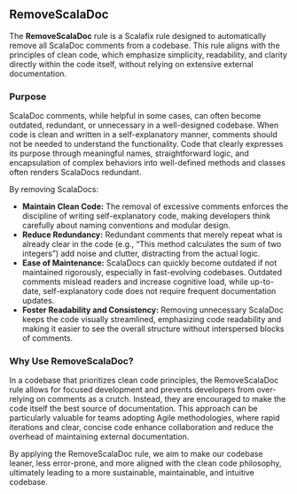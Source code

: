 ## RemoveScalaDoc

The **RemoveScalaDoc** rule is a Scalafix rule designed to automatically remove all ScalaDoc comments from a codebase. 
This rule aligns with the principles of clean code, which emphasize simplicity, readability, 
and clarity directly within the code itself, without relying on extensive external documentation.

### Purpose

ScalaDoc comments, while helpful in some cases, can often become outdated, redundant, or unnecessary in a well-designed codebase. 
When code is clean and written in a self-explanatory manner, comments should not be needed to understand the functionality. Code that clearly expresses its purpose through meaningful names, straightforward logic, and encapsulation of complex behaviors into well-defined methods and classes often renders ScalaDocs redundant. 

By removing ScalaDocs:

- **Maintain Clean Code:** The removal of excessive comments enforces the discipline of writing self-explanatory code, making developers think carefully about naming conventions and modular design.
- **Reduce Redundancy:** Redundant comments that merely repeat what is already clear in the code (e.g., “This method calculates the sum of two integers”) add noise and clutter, distracting from the actual logic.
- **Ease of Maintenance:** ScalaDocs can quickly become outdated if not maintained rigorously, especially in fast-evolving codebases. Outdated comments mislead readers and increase cognitive load, while up-to-date, self-explanatory code does not require frequent documentation updates.
- **Foster Readability and Consistency:** Removing unnecessary ScalaDoc keeps the code visually streamlined, emphasizing code readability and making it easier to see the overall structure without interspersed blocks of comments.

### Why Use RemoveScalaDoc?

In a codebase that prioritizes clean code principles, the RemoveScalaDoc rule allows for focused development and prevents developers from over-relying on comments as a crutch. 
Instead, they are encouraged to make the code itself the best source of documentation. This approach can be particularly valuable for teams adopting Agile methodologies, 
where rapid iterations and clear, concise code enhance collaboration and reduce the overhead of maintaining external documentation.

By applying the RemoveScalaDoc rule, we aim to make our codebase leaner, less error-prone, and more aligned with the clean code philosophy, 
ultimately leading to a more sustainable, maintainable, and intuitive codebase.
